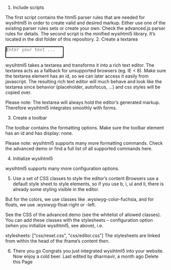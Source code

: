 1. Include scripts
<!-- wysihtml5 parser rules -->
<script src="/path-to-wysihtml5/parser_rules/advanced.js"></script>
<!-- Library -->
<script src="/path-to-wysihtml5/dist/wysihtml5-0.3.0.min.js"></script>
The first script contains the html5 parser rules that are needed for wysihtml5 in order to create valid and desired markup.
Either use one of the existing parser rules sets or create your own.
Check the advanced.js parser rules for details.
The second script is the minified wysihtml5 library. It’s located in the dist folder of this repository.
2. Create a textarea
<form><textarea id="wysihtml5-textarea" placeholder="Enter your text ..." autofocus></textarea></form>
wysihtml5 takes a textarea and transforms it into a rich text editor. The textarea acts as a fallback for unsupported browsers (eg. IE < 8). Make sure the textarea element has an id, so we can later access it easily from javascript.
The resulting rich text editor will much behave and look like the textarea since behavior (placeholder, autofocus, …) and css styles will be copied over.

Please note: The textarea will always hold the editor’s generated markup. Therefore wysihtml5 integrates smoothly with forms.

3. Create a toolbar
<div id="wysihtml5-toolbar" style="display: none;">
  <a data-wysihtml5-command="bold">bold</a>
  <a data-wysihtml5-command="italic">italic</a>
  
  <!-- Some wysihtml5 commands require extra parameters -->
  <a data-wysihtml5-command="foreColor" data-wysihtml5-command-value="red">red</a>
  <a data-wysihtml5-command="foreColor" data-wysihtml5-command-value="green">green</a>
  <a data-wysihtml5-command="foreColor" data-wysihtml5-command-value="blue">blue</a>
  
  <!-- Some wysihtml5 commands like 'createLink' require extra paramaters specified by the user (eg. href) -->
  <a data-wysihtml5-command="createLink">insert link</a>
  <div data-wysihtml5-dialog="createLink" style="display: none;">
    <label>
      Link:
      <input data-wysihtml5-dialog-field="href" value="http://" class="text">
    </label>
    <a data-wysihtml5-dialog-action="save">OK</a> <a data-wysihtml5-dialog-action="cancel">Cancel</a>
  </div>
</div>
The toolbar contains the formatting options. Make sure the toolbar element has an id and has display: none.

Please note: wysihtml5 supports many more formatting commands. Check the advanced demo or find a full list of all supported commands here.

4. Initialize wysihtml5
<script>
var editor = new wysihtml5.Editor("wysihtml5-textarea", { // id of textarea element
  toolbar:      "wysihtml5-toolbar", // id of toolbar element
  parserRules:  wysihtml5ParserRules // defined in parser rules set 
});
</script>
wysihtml5 supports many more configuration options.

5. Use a set of CSS classes to style the editor’s content
Browsers use a default style sheet to style elements, so if you use b, i, ul and li, there is already some styling visible in the editor.

But for the colors, we use classes like .wysiwyg-color-fuchsia, and for floats, we use .wysiwyg-float-right or -left.

See the CSS of the advanced demo (see the whitelist of allowed classes). You can add these classes with the stylesheets – configuration option (when you initialize wysihtml5, see above), i.e.

stylesheets: ["css/reset.css", "css/editor.css"]
The stylesheets are linked from within the head of the iframe’s content then.

6. There you go
Congrats you just integrated wysihtml5 into your website.
Now enjoy a cold beer.
Last edited by dharmavir, a month ago
Delete this Page